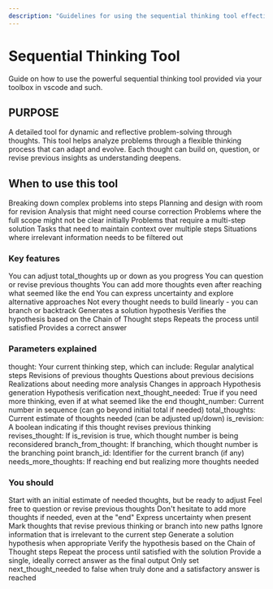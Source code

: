 ```yaml
---
description: "Guidelines for using the sequential thinking tool effectively."
---
```


# Sequential Thinking Tool

Guide on how to use the powerful sequential thinking tool provided via your toolbox in vscode and such.

## PURPOSE

A detailed tool for dynamic and reflective problem-solving through thoughts. This tool helps analyze problems through a flexible thinking process that can adapt and evolve. Each thought can build on, question, or revise previous insights as understanding deepens.

## When to use this tool

Breaking down complex problems into steps
Planning and design with room for revision
Analysis that might need course correction
Problems where the full scope might not be clear initially
Problems that require a multi-step solution
Tasks that need to maintain context over multiple steps
Situations where irrelevant information needs to be filtered out

### Key features

You can adjust total_thoughts up or down as you progress
You can question or revise previous thoughts
You can add more thoughts even after reaching what seemed like the end
You can express uncertainty and explore alternative approaches
Not every thought needs to build linearly - you can branch or backtrack
Generates a solution hypothesis
Verifies the hypothesis based on the Chain of Thought steps
Repeats the process until satisfied
Provides a correct answer

### Parameters explained

thought: Your current thinking step, which can include:
Regular analytical steps
Revisions of previous thoughts
Questions about previous decisions
Realizations about needing more analysis
Changes in approach
Hypothesis generation
Hypothesis verification
next_thought_needed: True if you need more thinking, even if at what seemed like the end
thought_number: Current number in sequence (can go beyond initial total if needed)
total_thoughts: Current estimate of thoughts needed (can be adjusted up/down)
is_revision: A boolean indicating if this thought revises previous thinking
revises_thought: If is_revision is true, which thought number is being reconsidered
branch_from_thought: If branching, which thought number is the branching point
branch_id: Identifier for the current branch (if any)
needs_more_thoughts: If reaching end but realizing more thoughts needed

### You should

Start with an initial estimate of needed thoughts, but be ready to adjust
Feel free to question or revise previous thoughts
Don't hesitate to add more thoughts if needed, even at the "end"
Express uncertainty when present
Mark thoughts that revise previous thinking or branch into new paths
Ignore information that is irrelevant to the current step
Generate a solution hypothesis when appropriate
Verify the hypothesis based on the Chain of Thought steps
Repeat the process until satisfied with the solution
Provide a single, ideally correct answer as the final output
Only set next_thought_needed to false when truly done and a satisfactory answer is reached
